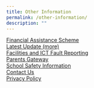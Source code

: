 ```yaml
---
title: Other Information
permalink: /other-information/
description: ""
---
```

<p><u><a href="/other-information/financial-assistance-scheme" target="">Financial Assistance Scheme</a><br /><a href="/other-information/latest-update-more" target="">Latest Update (more)</a><br /><a href="/other-information/facilities-and-ict-fault-reporting" target="">Facilities and ICT Fault Reporting</a><br /><a href="/other-information/parents-gateway" target="">Parents Gateway</a><br /><a href="/other-information/school-safety-information" target="">School Safety Information</a><br /><a href="/other-information/contact-us" target="">Contact Us</a><br /><a href="/other-information/privacy-policy" target="">Privacy Policy</a></u></p>
